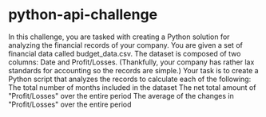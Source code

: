 # python-api-challenge

In this challenge, you are tasked with creating a Python solution for analyzing the financial records of your company. You are given a set of financial data called budget_data.csv. The dataset is composed of two columns: Date and Profit/Losses. (Thankfully, your company has rather lax standards for accounting so the records are simple.)
Your task is to create a Python script that analyzes the records to calculate each of the following:
The total number of months included in the dataset
The net total amount of "Profit/Losses" over the entire period
The average of the changes in "Profit/Losses" over the entire period
